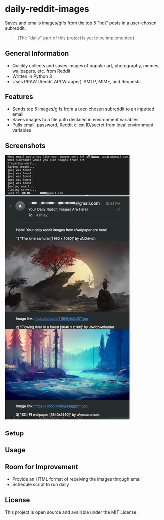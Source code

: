 # daily-reddit-images
Saves and emails images/gifs from the top 5 "hot" posts in a user-chosen subreddit.
> (The "daily" part of this project is yet to be implemented)

## General Information
- Quickly collects and saves images of popular art, photography, memes, wallpapers, etc. from Reddit
- Written in Python 3
- Uses PRAW (Reddit API Wrapper), SMTP, MIME, and Requests


## Features
- Sends top 5 images/gifs from a user-chosen subreddit to an inputted email
- Saves images to a file path declared in environment variables
- Pulls email, password, Reddit client ID/secret from local environment variables


## Screenshots
<img src="console_screenshot.png" width="400"> 
<img src="email_screenshot.png" width="400">


## Setup


## Usage


## Room for Improvement
- Provide an HTML format of receiving the images through email
- Schedule script to run daily

## License
This project is open source and available under the MIT License.

